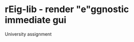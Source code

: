 rEig-lib - render "e"ggnostic immediate gui
======================================

University assignment
